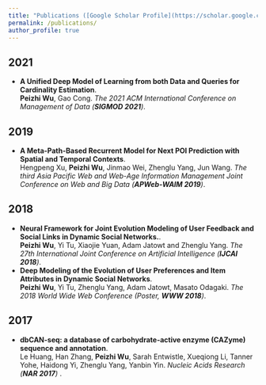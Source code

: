 ```yaml
---
title: "Publications ([Google Scholar Profile](https://scholar.google.com/citations?user=Gj44nO8AAAAJ&hl=en&oi=ao))"
permalink: /publications/
author_profile: true
---
```

## 2021
* <b>A Unified Deep Model of Learning from both Data and Queries for Cardinality Estimation</b>. <br>
<b>Peizhi Wu</b>, Gao Cong. <i>The 2021 ACM International Conference on Management of Data  (**SIGMOD 2021**)</i>.<br>

## 2019
* <b>A Meta-Path-Based Recurrent Model for Next POI Prediction with Spatial and Temporal Contexts</b>. <br>
Hengpeng Xu, <b>Peizhi Wu</b>, Jinmao Wei, Zhenglu Yang, Jun Wang. <i>The third Asia Pacific Web and Web-Age Information Management Joint Conference on Web and Big Data (**APWeb-WAIM 2019**)</i>.<br>

## 2018
* <b> Neural Framework for Joint Evolution Modeling of User Feedback and Social Links in Dynamic Social Networks.</b>. <br>
<b>Peizhi Wu</b>, Yi Tu, Xiaojie Yuan, Adam Jatowt and Zhenglu Yang. <i>The 27th International Joint Conference on Artificial Intelligence (**IJCAI 2018**)</i>. <br>
* <b>Deep Modeling of the Evolution of User Preferences and Item Attributes in Dynamic Social Networks</b>. <br>
<b>Peizhi Wu</b>, Yi Tu, Zhenglu Yang, Adam Jatowt, Masato Odagaki. <i>The 2018 World Wide Web Conference (Poster, **WWW 2018**)</i>.<br>


## 2017
* <b>dbCAN-seq: a database of carbohydrate-active enzyme (CAZyme) sequence and annotation</b>. <br>
Le Huang, Han Zhang, <b>Peizhi Wu</b>, Sarah Entwistle, Xueqiong Li, Tanner Yohe, Haidong Yi, Zhenglu Yang, Yanbin Yin. <i> Nucleic Acids Research (**NAR 2017**) </i>. <br>
